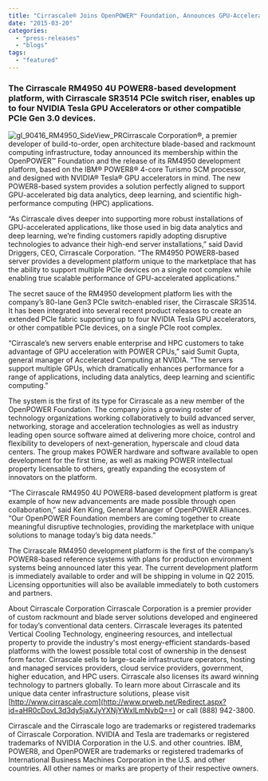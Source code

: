 ```yaml
---
title: "Cirrascale® Joins OpenPOWER™ Foundation, Announces GPU-Accelerated POWER8®-Based Multi-Device Development Platform"
date: "2015-03-20"
categories: 
  - "press-releases"
  - "blogs"
tags: 
  - "featured"
---
```


### The Cirrascale RM4950 4U POWER8-based development platform, with Cirrascale SR3514 PCIe switch riser, enables up to four NVIDIA Tesla GPU Accelerators or other compatible PCIe Gen 3.0 devices.

![gI_90416_RM4950_SideView_PR](images/gI_90416_RM4950_SideView_PR.png)Cirrascale Corporation®, a premier developer of build-to-order, open architecture blade-based and rackmount computing infrastructure, today announced its membership within the OpenPOWER™ Foundation and the release of its RM4950 development platform, based on the IBM® POWER8® 4-core Turismo SCM processor, and designed with NVIDIA® Tesla® GPU accelerators in mind. The new POWER8-based system provides a solution perfectly aligned to support GPU-accelerated big data analytics, deep learning, and scientific high-performance computing (HPC) applications.

“As Cirrascale dives deeper into supporting more robust installations of GPU-accelerated applications, like those used in big data analytics and deep learning, we’re finding customers rapidly adopting disruptive technologies to advance their high-end server installations,” said David Driggers, CEO, Cirrascale Corporation. “The RM4950 POWER8-based server provides a development platform unique to the marketplace that has the ability to support multiple PCIe devices on a single root complex while enabling true scalable performance of GPU-accelerated applications.”

The secret sauce of the RM4950 development platform lies with the company’s 80-lane Gen3 PCIe switch-enabled riser, the Cirrascale SR3514. It has been integrated into several recent product releases to create an extended PCIe fabric supporting up to four NVIDIA Tesla GPU accelerators, or other compatible PCIe devices, on a single PCIe root complex.

“Cirrascale’s new servers enable enterprise and HPC customers to take advantage of GPU acceleration with POWER CPUs,” said Sumit Gupta, general manager of Accelerated Computing at NVIDIA. “The servers support multiple GPUs, which dramatically enhances performance for a range of applications, including data analytics, deep learning and scientific computing.”

The system is the first of its type for Cirrascale as a new member of the OpenPOWER Foundation. The company joins a growing roster of technology organizations working collaboratively to build advanced server, networking, storage and acceleration technologies as well as industry leading open source software aimed at delivering more choice, control and flexibility to developers of next-generation, hyperscale and cloud data centers. The group makes POWER hardware and software available to open development for the first time, as well as making POWER intellectual property licensable to others, greatly expanding the ecosystem of innovators on the platform.

“The Cirrascale RM4950 4U POWER8-based development platform is great example of how new advancements are made possible through open collaboration,” said Ken King, General Manager of OpenPOWER Alliances. “Our OpenPOWER Foundation members are coming together to create meaningful disruptive technologies, providing the marketplace with unique solutions to manage today’s big data needs.”

The Cirrascale RM4950 development platform is the first of the company’s POWER8-based reference systems with plans for production environment systems being announced later this year. The current development platform is immediately available to order and will be shipping in volume in Q2 2015. Licensing opportunities will also be available immediately to both customers and partners.

About Cirrascale Corporation Cirrascale Corporation is a premier provider of custom rackmount and blade server solutions developed and engineered for today’s conventional data centers. Cirrascale leverages its patented Vertical Cooling Technology, engineering resources, and intellectual property to provide the industry's most energy-efficient standards-based platforms with the lowest possible total cost of ownership in the densest form factor. Cirrascale sells to large-scale infrastructure operators, hosting and managed services providers, cloud service providers, government, higher education, and HPC users. Cirrascale also licenses its award winning technology to partners globally. To learn more about Cirrascale and its unique data center infrastructure solutions, please visit [http://www.cirrascale.com](http://www.prweb.net/Redirect.aspx?id=aHR0cDovL3d3dy5jaXJyYXNjYWxlLmNvbQ==) or call (888) 942-3800.

Cirrascale and the Cirrascale logo are trademarks or registered trademarks of Cirrascale Corporation. NVIDIA and Tesla are trademarks or registered trademarks of NVIDIA Corporation in the U.S. and other countries. IBM, POWER8, and OpenPOWER are trademarks or registered trademarks of International Business Machines Corporation in the U.S. and other countries. All other names or marks are property of their respective owners.
